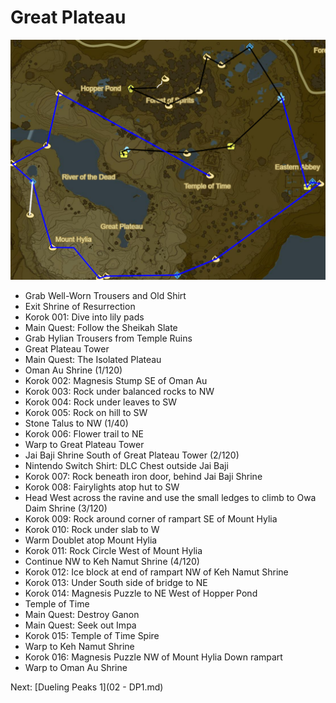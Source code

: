 # Great Plateau

![Plateau1](images/Plateau1.PNG)

* Grab Well-Worn Trousers and Old Shirt
* Exit Shrine of Resurrection
* Korok 001: Dive into lily pads
* Main Quest: Follow the Sheikah Slate
* Grab Hylian Trousers from Temple Ruins
* Great Plateau Tower
* Main Quest: The Isolated Plateau
* Oman Au Shrine (1/120)
* Korok 002: Magnesis Stump SE of Oman Au
* Korok 003: Rock under balanced rocks to NW
* Korok 004: Rock under leaves to SW
* Korok 005: Rock on hill to SW
* Stone Talus to NW (1/40)
* Korok 006: Flower trail to NE
* Warp to Great Plateau Tower
* Jai Baji Shrine South of Great Plateau Tower (2/120)
* Nintendo Switch Shirt: DLC Chest outside Jai Baji
* Korok 007: Rock beneath iron door, behind Jai Baji Shrine
* Korok 008: Fairylights atop hut to SW
* Head West across the ravine and use the small ledges to climb to Owa Daim Shrine (3/120)
* Korok 009: Rock around corner of rampart SE of Mount Hylia
* Korok 010: Rock under slab to W
* Warm Doublet atop Mount Hylia
* Korok 011: Rock Circle West of Mount Hylia
* Continue NW to Keh Namut Shrine (4/120)
* Korok 012: Ice block at end of rampart NW of Keh Namut Shrine
* Korok 013: Under South side of bridge to NE
* Korok 014: Magnesis Puzzle to NE West of Hopper Pond
* Temple of Time
* Main Quest: Destroy Ganon
* Main Quest: Seek out Impa
* Korok 015: Temple of Time Spire
* Warp to Keh Namut Shrine
* Korok 016: Magnesis Puzzle NW of Mount Hylia Down rampart
* Warp to Oman Au Shrine

Next: [Dueling Peaks 1](02 - DP1.md)
